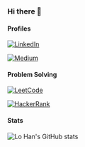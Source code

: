 ### Hi there 👋

#### Profiles

[![LinkedIn](https://img.shields.io/badge/LinkedIn-0077B5?style=for-the-badge&logo=linkedin&logoColor=white)](https://www.linkedin.com/in/lo-han/)

[![Medium](https://img.shields.io/badge/Medium-12100E?style=for-the-badge&logo=medium&logoColor=white)](https://medium.com/@lo_han)

#### Problem Solving

[![LeetCode](https://img.shields.io/badge/LeetCode-000000?style=for-the-badge&logo=LeetCode&logoColor=#d16c06)](https://leetcode.com/profile/account/)

[![HackerRank](https://img.shields.io/badge/-Hackerrank-2EC866?style=for-the-badge&logo=HackerRank&logoColor=white)](https://www.hackerrank.com/profile/lo_sa)

#### Stats

![Lo Han's GitHub stats](https://github-readme-stats.vercel.app/api?username=lo-han&show_icons=true&theme=dark)
